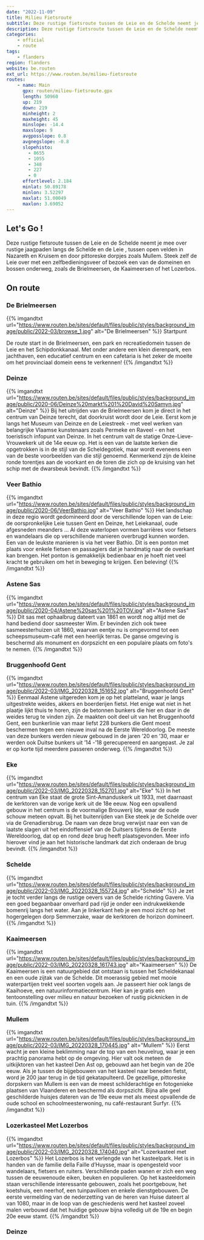 ```yaml
---
date: "2022-11-09"
title: Milieu Fietsroute
subtitle: Deze rustige fietsroute tussen de Leie en de Schelde neemt je mee over rustige jaagpaden langs de Schelde en de Leie , tussen open velden in Nazareth en Kruisem en door pittoreske dorpjes zoals Mullem
description: Deze rustige fietsroute tussen de Leie en de Schelde neemt je mee over rustige jaagpaden langs de Schelde en de Leie , tussen open velden in Nazareth en Kruisem en door pittoreske dorpjes zoals Mullem
categories:
    - official
    - route
tags:
    - flanders
region: flanders
website: be.routen
ext_url: https://www.routen.be/milieu-fietsroute
routes:
    - name: Main
      gpx: routen/milieu-fietsroute.gpx
      length: 50960
      up: 219
      down: 219
      minheight: 2
      maxheight: 45
      minslope: -14.4
      maxslope: 9
      avgposslope: 0.8
      avgnegslope: -0.8
      slopehisto:
        - 8655
        - 1055
        - 348
        - 227
        - 0
      effortlevel: 2.184
      minlat: 50.89178
      minlon: 3.52297
      maxlat: 51.00049
      maxlon: 3.69052
---
```


## Let's Go ! 

Deze rustige fietsroute tussen de Leie en de Schelde neemt je mee over rustige jaagpaden langs de Schelde en de Leie , tussen open velden in Nazareth en Kruisem en door pittoreske dorpjes zoals Mullem. Steek zelf de Leie over met een zelfbedieningsveer of bezoek een van de domeinen en bossen onderweg, zoals de Brielmeersen, de Kaaimeersen of het Lozerbos.

## On route

### De Brielmeersen

{{% imgandtxt url="https://www.routen.be/sites/default/files/public/styles/background_image/public/2022-03/browse_1.jpg" alt="De Brielmeersen" %}}
Startpunt

De route start in de Brielmeersen, een park en recreatiedomein tussen de Leie en het Schipdonkkanaal. Met onder andere een klein dierenpark, een jachthaven, een educatief centrum en een cafetaria is het zeker de moeite om het provinciaal domein eens te verkennen!
{{% /imgandtxt %}}

### Deinze

{{% imgandtxt url="https://www.routen.be/sites/default/files/public/styles/background_image/public/2020-06/Deinze%20markt%201%20David%20Samyn.jpg" alt="Deinze" %}}
Bij het uitrijden van de Brielmeersen kom je direct in het centrum van Deinze terecht, dat doorkruist wordt door de Leie. Eerst kom je langs het Museum van Deinze en de Leiestreek - met veel werken van belangrijke Vlaamse kunstenaars zoals Permeke en Raveel - en het toeristisch infopunt van Deinze. In het centrum valt de statige Onze-Lieve-Vrouwekerk uit de 14e eeuw op. Het is een van de laatste kerken die opgetrokken is in de stijl van de Scheldegotiek, maar wordt eveneens een van de beste voorbeelden van die stijl genoemd. Kenmerkend zijn de kleine ronde torentjes aan de voorkant en de toren die zich op de kruising van het schip met de dwarsbeuk bevindt.
{{% /imgandtxt %}}

### Veer Bathio

{{% imgandtxt url="https://www.routen.be/sites/default/files/public/styles/background_image/public/2020-06/VeerBathio.jpg" alt="Veer Bathio" %}}
Het landschap in deze regio wordt gedomineerd door de verschillende lopen van de Leie: de oorspronkelijke Leie tussen Gent en Deinze, het Leiekanaal, oude afgesneden meanders ... Al deze waterlopen vormen barrières voor fietsers en wandelaars die op verschillende manieren overbrugd kunnen worden. Een van de leukste manieren is via het veer Bathio. Dit is een ponton met plaats voor enkele fietsen en passagiers dat je handmatig naar de overkant kan brengen. Het ponton is gemakkelijk bedienbaar en je hoeft niet veel kracht te gebruiken om het in beweging te krijgen. Een beleving!
{{% /imgandtxt %}}

### Astene Sas

{{% imgandtxt url="https://www.routen.be/sites/default/files/public/styles/background_image/public/2020-04/Astene%20sas%201%20TOV.jpg" alt="Astene Sas" %}}
Dit sas met ophaalbrug dateert van 1861 en wordt nog altijd met de hand bediend door sasmeester Wim. Er bevinden zich ook twee sasmeesterhuizen uit 1860, waarvan eentje nu is omgevormd tot een scheepsmuseum-café met een heerlijk terras. De ganse omgeving is beschermd als monument en dorpszicht en een populaire plaats om foto's te nemen.
{{% /imgandtxt %}}

### Bruggenhoofd Gent

{{% imgandtxt url="https://www.routen.be/sites/default/files/public/styles/background_image/public/2022-03/IMG_20220328_151652.jpg" alt="Bruggenhoofd Gent" %}}
Eenmaal Astene uitgereden kom je op het platteland, waar je langs uitgestrekte weides, akkers en boerderijen fietst. Het enige wat niet in het plaatje lijkt thuis te horen, zijn de betonnen bunkers die hier en daar in de weides terug te vinden zijn. Ze maakten ooit deel uit van het Bruggenhoofd Gent, een bunkerlinie van maar liefst 228 bunkers die Gent moest beschermen tegen een nieuwe inval na de Eerste Wereldoorlog. De meeste van deze bunkers werden nieuw gebouwd in de jaren ’20 en ’30, maar er werden ook Duitse bunkers uit ’14 -’18 gerecupereerd en aangepast. Je zal er op korte tijd meerdere passeren onderweg.
{{% /imgandtxt %}}

### Eke

{{% imgandtxt url="https://www.routen.be/sites/default/files/public/styles/background_image/public/2022-03/IMG_20220328_152701.jpg" alt="Eke" %}}
In het centrum van Eke staat de grote Sint-Amanduskerk uit 1933, met daarnaast de kerktoren van de vorige kerk uit de 18e eeuw. Nog een opvallend gebouw in het centrum is de voormalige Brouwerij Ide, waar de oude schouw meteen opvalt. Bij het buitenrijden van Eke steek je de Schelde over via de Grenadiersbrug. De naam van deze brug verwijst naar een van de laatste slagen uit het eindoffensief van de Duitsers tijdens de Eerste Wereldoorlog, dat op en rond deze brug heeft plaatsgevonden. Meer info hierover vind je aan het historische landmark dat zich onderaan de brug bevindt.
{{% /imgandtxt %}}

### Schelde

{{% imgandtxt url="https://www.routen.be/sites/default/files/public/styles/background_image/public/2022-03/IMG_20220328_155724.jpg" alt="Schelde" %}}
Je zet je tocht verder langs de rustige oevers van de Schelde richting Gavere. Via een goed begaanbaar onverhard pad rijd je onder een indrukwekkende bomenrij langs het water. Aan je linkerkant heb je een mooi zicht op het hogergelegen dorp Semmerzake, waar de kerktoren de horizon domineert.
{{% /imgandtxt %}}

### Kaaimeersen

{{% imgandtxt url="https://www.routen.be/sites/default/files/public/styles/background_image/public/2022-03/IMG_20220328_161743.jpg" alt="Kaaimeersen" %}}
De Kaaimeersen is een natuurgebied dat ontstaan is tussen het Scheldekanaal en een oude zijtak van de Schelde. Dit moerassig gebied met mooie waterpartijen trekt veel soorten vogels aan. Je passeert hier ook langs de Kaaihoeve, een natuurinformatiecentrum. Hier kan je gratis een tentoonstelling over milieu en natuur bezoeken of rustig picknicken in de tuin.
{{% /imgandtxt %}}

### Mullem

{{% imgandtxt url="https://www.routen.be/sites/default/files/public/styles/background_image/public/2022-03/IMG_20220328_170445.jpg" alt="Mullem" %}}
Eerst wacht je een kleine beklimming naar de top van een heuvelrug, waar je een prachtig panorama hebt op de omgeving. Hier valt ook meteen de uitkijktoren van het kasteel Den Ast op, gebouwd aan het begin van de 20e eeuw. Als je tussen de bijgebouwen van het kasteel naar beneden fietst, word je 200 jaar terug in de tijd gekatapulteerd. De gezellige, pittoreske dorpskern van Mullem is een van de meest schilderachtige en fotogenieke plaatsen van Vlaanderen en beschermd als dorpszicht. Bijna alle geel geschilderde huisjes dateren van de 19e eeuw met als meest opvallende de oude school en schoolmeesterwoning, nu café-restaurant Surfyr.
{{% /imgandtxt %}}

### Lozerkasteel Met Lozerbos

{{% imgandtxt url="https://www.routen.be/sites/default/files/public/styles/background_image/public/2022-03/IMG_20220328_174040.jpg" alt="Lozerkasteel met Lozerbos" %}}
Het Lozerbos is het verlengde van het kasteelpark. Het is in handen van de familie della Faille d’Huysse, maar is opengesteld voor wandelaars, fietsers en ruiters. Verschillende paden wanen er zich een weg tussen de eeuwenoude eiken, beuken en populieren. Op het kasteeldomein staan verschillende interessante gebouwen, zoals het poortgebouw, het koetshuis, een neerhof, een tuinpavilioen en enkele dienstgebouwen. De eerste vermelding van de nederzetting van de heren van Huise dateert al van 1080, maar in de loop van de geschiedenis werd het kasteel zoveel malen verbouwd dat het huidige gebouw bijna volledig uit de 19e en begin 20e eeuw stamt.
{{% /imgandtxt %}}

### Deinze


